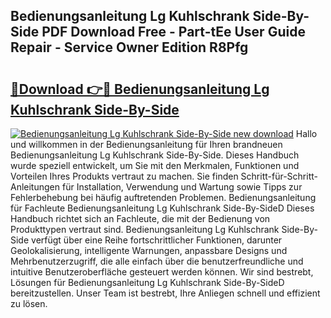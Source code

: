 ## Bedienungsanleitung Lg Kuhlschrank Side-By-Side PDF Download Free - Part-tEe User Guide Repair - Service Owner Edition R8Pfg

# <h2><a href="http://df5uh9.blite.top/?on=Bedienungsanleitung+Lg+Kuhlschrank+Side-By-Side">🔗Download 👉🔴 Bedienungsanleitung Lg Kuhlschrank Side-By-Side</a></h2>

[![Bedienungsanleitung Lg Kuhlschrank Side-By-Side new download](https://i.imgur.com/lujVjoI.png)](http://df5uh9.blite.top/?on=Bedienungsanleitung+Lg+Kuhlschrank+Side-By-Side)
Hallo und willkommen in der Bedienungsanleitung für Ihren brandneuen Bedienungsanleitung Lg Kuhlschrank Side-By-Side. Dieses Handbuch wurde speziell entwickelt, um Sie mit den Merkmalen, Funktionen und Vorteilen Ihres Produkts vertraut zu machen. Sie finden Schritt-für-Schritt-Anleitungen für Installation, Verwendung und Wartung sowie Tipps zur Fehlerbehebung bei häufig auftretenden Problemen. Bedienungsanleitung für Fachleute Bedienungsanleitung Lg Kuhlschrank Side-By-SideD Dieses Handbuch richtet sich an Fachleute, die mit der Bedienung von Produkttypen vertraut sind. Bedienungsanleitung Lg Kuhlschrank Side-By-Side verfügt über eine Reihe fortschrittlicher Funktionen, darunter Geolokalisierung, intelligente Warnungen, anpassbare Designs und Mehrbenutzerzugriff, die alle einfach über die benutzerfreundliche und intuitive Benutzeroberfläche gesteuert werden können. Wir sind bestrebt, Lösungen für Bedienungsanleitung Lg Kuhlschrank Side-By-SideD bereitzustellen. Unser Team ist bestrebt, Ihre Anliegen schnell und effizient zu lösen.
